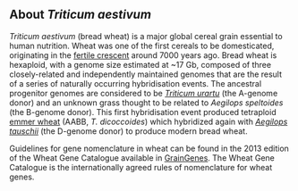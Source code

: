 About *Triticum aestivum*
-------------------------

*Triticum aestivum* (bread wheat) is a major global cereal grain
essential to human nutrition. Wheat was one of the first cereals to be
domesticated, originating in the [fertile
crescent](http://en.wikipedia.org/wiki/Fertile_Crescent) around 7000
years ago. Bread wheat is hexaploid, with a genome size estimated at
~17 Gb, composed of three closely-related and independently maintained
genomes that are the result of a series of naturally occurring
hybridisation events. The ancestral progenitor genomes are considered to
be [*Triticum
urartu*](/Triticum_urartu "Triticum urartu in Ensembl Plants") (the
A-genome donor) and an unknown grass thought to be related to *Aegilops
speltoides* (the B-genome donor). This first hybridisation event
produced tetraploid [emmer
wheat](http://plants.ensembl.org/Triticum_dicoccoides) (AABB, *T.
dicoccoides*) which hybridized again with *[Aegilops
tauschii](/Aegilops_tauschii "Aegilops tauschii in Ensembl Plants")*
(the D-genome donor) to produce modern bread wheat.

Guidelines for gene nomenclature in wheat can be found in the 2013 edition of the Wheat Gene Catalogue available in [GrainGenes](https://wheat.pw.usda.gov/GG3/wgc). The Wheat Gene Catalogue is the internationally agreed rules of nomenclature for wheat genes.
